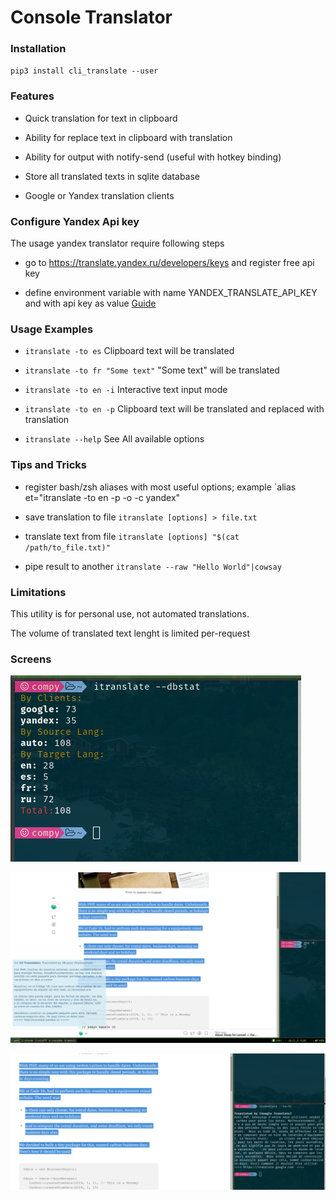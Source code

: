Console Translator
==================

### Installation

`pip3 install cli_translate --user`


### Features

 - Quick translation for text in clipboard

 - Ability for replace text in clipboard with translation

 - Ability for output with notify-send (useful with hotkey binding)

 - Store all translated texts in sqlite database

 - Google or Yandex translation clients 

### Configure Yandex Api key

The usage yandex translator require following steps

   - go to https://translate.yandex.ru/developers/keys and register free api key

   - define environment variable with name YANDEX_TRANSLATE_API_KEY and with api key as value [Guide](https://wiki.archlinux.org/index.php/environment_variables)


 ### Usage Examples

  - `itranslate -to es`  Clipboard text will be translated

  - `itranslate -to fr "Some text"`  "Some text" will be translated

  - `itranslate -to en -i` Interactive text input mode

  - `itranslate -to en -p` Clipboard text will be translated and replaced with translation

  - `itranslate --help`  See All available options


 ### Tips and Tricks
  - register bash/zsh aliases with most useful options; example `alias et="itranslate -to en -p -o -c yandex"

  - save translation to file `itranslate [options] > file.txt`

  - translate text from file `itranslate [options] "$(cat /path/to_file.txt)"`

  - pipe result to another `itranslate --raw "Hello World"|cowsay`

### Limitations

This utility is for personal use, not automated translations. 

The volume of translated text lenght  is limited per-request

### Screens

![Screen1](./img/cli1.png)

![Screen2](./img/cli2.png)

![Screen3](./img/cli3.png)
